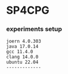 # SP4CPG

### experiments setup
```
joern 4.0.303
java 17.0.14
gcc 11.4.0
clang 14.0.0
ubuntu 22.04
-------------


```
